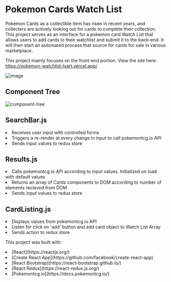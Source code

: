 # Pokemon Cards Watch List

Pokemon Cards as a collectible item has risen in recent years, and collecters are actively looking out for cards to complete their collection. 
This project serves as an interface for a pokemon card Watch List that allows users to add cards to their watchlist and submit it to the back-end. It will then start an automated process that source for cards for sale in various marketplace. 

This project mainly focuses on the front-end portion. View the site here: https://pokemon-watchlist-lyart.vercel.app/

![image](https://user-images.githubusercontent.com/103638962/201466984-3dbedc63-03f3-45e8-913a-0e37390fe719.png)

## Component Tree
![component-tree](https://user-images.githubusercontent.com/103638962/201466814-6de0a63a-4b54-47d5-86e0-0b18ea34813e.png)

## SearchBar.js
<li> Receives user input with controlled forms
<li> Triggers a re-render at every change in input to call pokemontcg.io API
<li> Sends input values to redux store

  
## Results.js
<li> Calls pokemontcg.io API according to input values. Initialized on load with default values
<li> Returns an array of Cards components to DOM according to number of elements recieved from DOM
<li> Sends input values to redux store

## CardListing.js
<li> Displays values from pokemontcg.io API
<li> Listen for click on 'add' button and add card object to Watch List Array
<li> Sends action to redux store
  



This project was built with:
<li> [React](https://reactjs.org/)
<li> [Create React App](https://github.com/facebook/create-react-app)
<li> [React Bootstrap](https://react-bootstrap.github.io/)
<li> [React Redux](https://react-redux.js.org/)
<li> [Pokemontcg.io](https://docs.pokemontcg.io/)
  
